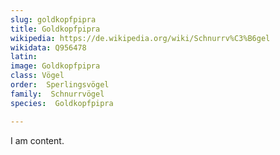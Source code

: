 ```yaml
---
slug: goldkopfpipra
title: Goldkopfpipra
wikipedia: https://de.wikipedia.org/wiki/Schnurrv%C3%B6gel
wikidata: Q956478
latin:
image: Goldkopfpipra
class: Vögel
order:  Sperlingsvögel
family:  Schnurrvögel
species:  Goldkopfpipra

---
```


I am content.
